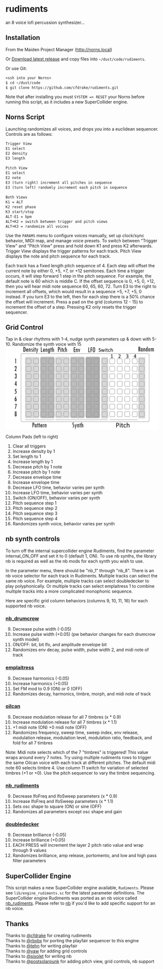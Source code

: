 # rudiments

an 8 voice lofi percussion synthesizer...

## Installation

From the Maiden Project Manager (http://norns.local)

Or [Download latest release](https://github.com/cfdrake/rudiments/archive/master.zip) and copy files into `~/dust/code/rudiments`.

Or use Git:

```
<ssh into your Norns>
$ cd ~/dust/code
$ git clone https://github.com/cfdrake/rudiments.git
```

Note that after installing you must `SYSTEM => RESET` your Norns before running this script, as it includes a new SuperCollider engine.

## Norns Script

Launching randomizes all voices, and drops you into a euclidean sequencer. Controls are as follows:

```
Trigger View
E1 select
E2 density
E3 length

Pitch View
E1 select
E2 note
E3 (turn right) increment all pitches in sequence
E3 (turn left) randomly increment each pitch in sequence

Both Views
K1 = ALT
K2 reset phase
K3 start/stop
ALT-E1 = bpm
ALT+K2 = switch between trigger and pitch views
ALT+K3 = randomize all voices
```

Use the `PARAMS` menu to configure voices manually, set up clock/sync behavior, MIDI map, and manage voice presets. To switch between "Trigger View" and "Pitch View" press and hold down K1 and press K2 afterwards. Trigger View displays the trigger patterns for each track. Pitch View displays the note and pitch sequence for each track.

Each track has a fixed length pitch sequence of 4. Each step will offset the current note by either 0, +5, +7, or +12 semitones. Each time a trigger occurs, it will step forward 1 step in the pitch sequence. For example, the default note is 60 which is middle C. If the offset sequence is 0, +5, 0, +12, then you will hear midi note sequence 60, 65, 60, 72. Turn E3 to the right to increment all offsets, which would result in a sequence +5, +7, +5, 0 instead. If you turn E3 to the left, then for each step there is a 50% chance the offset will increment. Press a pad on the grid (columns 12 - 15) to increment the offset of a step. Pressing K2 only resets the trigger sequencer. 

## Grid Control
Tap in & clear rhythms with 1-4, nudge synth parameters up & down with 5-10.  Randomize the synth voice with 15
![Grid Control](grid-rudiments.PNG)

Column Pads (left to right)
1. Clear all triggers
2. Increase density by 1
3. Set length to 1
4. Increase length by 1
5. Decrease pitch by 1 note
6. Increase pitch by 1 note
7. Decrease envelope time
8. Increase envelope time
9. Decrease LFO time, behavior varies per synth
10. Increase LFO time, behavior varies per synth
11. Switch (ON/OFF), behavior varies per synth
12. Pitch sequence step 1
13. Pitch sequence step 2
14. Pitch sequence step 3
15. Pitch sequence step 4
16. Randomizes synth voice, behavior varies per synth

## nb synth controls

To turn off the internal supercollider engine Rudiments, find the parameter internal_ON_OFF and set it to 0 (default 1, ON). To use nb synths, the library nb is required as well as the nb mods for each synth you wish to use. 

In the parameter menu, there should be "nb_1" through "nb_8". There is an nb voice selector for each track in Rudiments. Multiple tracks can select the same nb voice. For example, multiple tracks can select doubledecker to play polyphonically. Or multiple tracks can select emplaitress 1 to combine multiple tracks into a more complicated monophonic sequence. 

Here are specific grid column behaviors (columns 9, 10, 11, 16) for each supported nb voice. 

### [nb_drumcrow](https://github.com/entzmingerc/nb_drumcrow)
9. Decrease pulse width (-0.05)
10. Increase pulse width (+0.05) (pw behavior changes for each drumcrow synth model)
11. ON/OFF: bit, bit lfo, and amplitude envelope bit
16. Randomizes env decay, pulse width, pulse width 2, and midi note of track

### [emplaitress](https://github.com/sixolet/emplaitress)
9. Decrease harmonics (-0.05)
10. Increase harmonics (+0.05)
11. Set FM mod to 0.9 (ON) or 0 (OFF)
16. Randomizes decay, harmonics, timbre, morph, and midi note of track

### [oilcan](https://github.com/zjb-s/oilcan)
9. Decrease modulation release for all 7 timbres (x * 0.9)
10. Increase modulation release for all 7 timbres (x * 1.1)
11. +1 midi note (ON) +0 midi note (OFF)
16. Randomizes frequency, sweep time, sweep index, env release, modulation release, modulation level, modulation ratio, feedback, and fold for all 7 timbres

Note: Midi note selects which of the 7 "timbres" is triggered! This value wraps around every 7 notes. Try using multiple rudiments rows to trigger the same Oilcan voice with each track at different pitches. The default midi note 60 selects timbre 4. Use column 11 switch for variation of selected timbres (+1 or +0). Use the pitch sequencer to vary the timbre sequencing. 

### [nb_rudiments](https://github.com/entzmingerc/nb_rudiments)
9. Decrease lfoFreq and lfoSweep parameters (x * 0.9)
10. Increase lfoFreq and lfoSweep parameters (x * 1.1)
11. Sets osc shape to square (ON) or sine (OFF)
16. Randomizes all parameters except osc shape and gain

### [doubledecker](https://github.com/sixolet/doubledecker)
9. Decrease brilliance (-0.05)
10. Increase brilliance (+0.05)
11. EACH PRESS will increment the layer 2 pitch ratio value and wrap through 9 values
16. Randomizes brilliance, amp release, portomento, and low and high pass filter parameters

## SuperCollider Engine

This script makes a new SuperCollider engine available, `Rudiments`. Please see `lib/engine_rudiments.sc` for the latest parameter definitions. The SuperCollider engine Rudiments was ported as an nb voice called [nb_rudiments](https://github.com/entzmingerc/nb_rudiments). Please refer to [nb](https://llllllll.co/t/n-b-et-al-v0-1/60374) if you'd like to add specific support for an nb voice.

## Thanks

Thanks to [@cfdrake](https://github.com/cfdrake) for creating rudiments  
Thanks to [@rbxbx](http://github.com/rbxbx) for porting the playfair sequencer to this engine  
Thanks to [@tehn](https://llllllll.co/u/tehn/summary) for writing playfair  
Thanks to [@yaw](https://llllllll.co/u/yaw/summary) for adding grid controls  
Thanks to [@sixolet](https://llllllll.co/u/sixolet/summary) for writing nb  
Thanks to [@postsolarpunk](https://llllllll.co/u/postsolarpunk/summary) for adding pitch view, grid controls, nb support  
